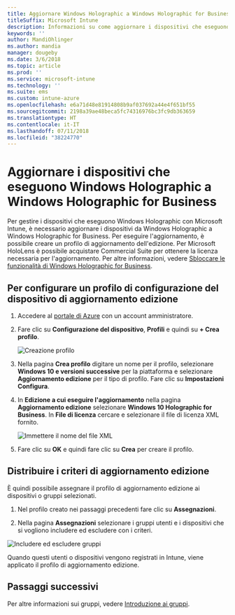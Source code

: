 ```yaml
---
title: Aggiornare Windows Holographic a Windows Holographic for Business
titleSuffix: Microsoft Intune
description: Informazioni su come aggiornare i dispositivi che eseguono Windows Holographic a Windows Holographic for Business
keywords: ''
author: MandiOhlinger
ms.author: mandia
manager: dougeby
ms.date: 3/6/2018
ms.topic: article
ms.prod: ''
ms.service: microsoft-intune
ms.technology: ''
ms.suite: ems
ms.custom: intune-azure
ms.openlocfilehash: e6a71d48e81914808b9af037692a44e4f651bf55
ms.sourcegitcommit: 2198a39ae48beca5fc74316976bc3fc9db363659
ms.translationtype: HT
ms.contentlocale: it-IT
ms.lasthandoff: 07/11/2018
ms.locfileid: "38224770"
---
```

# <a name="upgrade-devices-running-windows-holographic-to-windows-holographic-for-business"></a>Aggiornare i dispositivi che eseguono Windows Holographic a Windows Holographic for Business


Per gestire i dispositivi che eseguono Windows Holographic con Microsoft Intune, è necessario aggiornare i dispositivi da Windows Holographic a Windows Holographic for Business. Per eseguire l'aggiornamento, è possibile creare un profilo di aggiornamento dell'edizione. Per Microsoft HoloLens è possibile acquistare Commercial Suite per ottenere la licenza necessaria per l'aggiornamento. Per altre informazioni, vedere [Sbloccare le funzionalità di Windows Holographic for Business](https://docs.microsoft.com/hololens/hololens-upgrade-enterprise).

## <a name="to-set-up-an-edition-upgrade-device-configuration-profile"></a>Per configurare un profilo di configurazione del dispositivo di aggiornamento edizione

1. Accedere al [portale di Azure](https://portal.azure.com) con un account amministratore.


2.  Fare clic su **Configurazione del dispositivo**, **Profili** e quindi su **+ Crea profilo**.

    ![Creazione profilo](media/Holographic-create-profile.png)

3.  Nella pagina **Crea profilo** digitare un nome per il profilo, selezionare **Windows 10 e versioni successive** per la piattaforma e selezionare **Aggiornamento edizione** per il tipo di profilo. Fare clic su **Impostazioni Configura**.

5. In **Edizione a cui eseguire l'aggiornamento** nella pagina **Aggiornamento edizione** selezionare **Windows 10 Holographic for Business**. In **File di licenza** cercare e selezionare il file di licenza XML fornito.

    ![Immettere il nome del file XML](media/Holographic-edition-upgrade.png)
 
5.  Fare clic su **OK** e quindi fare clic su **Crea** per creare il profilo.


## <a name="deploy-the-edition-upgrade-policy"></a>Distribuire i criteri di aggiornamento edizione

È quindi possibile assegnare il profilo di aggiornamento edizione ai dispositivi o gruppi selezionati.

1. Nel profilo creato nei passaggi precedenti fare clic su **Assegnazioni**.

2. Nella pagina **Assegnazioni** selezionare i gruppi utenti e i dispositivi che si vogliono includere ed escludere con i criteri.

![Includere ed escludere gruppi](media/Holographic-groups.PNG)

Quando questi utenti o dispositivi vengono registrati in Intune, viene applicato il profilo di aggiornamento edizione. 

## <a name="next-steps"></a>Passaggi successivi

Per altre informazioni sui gruppi, vedere [Introduzione ai gruppi](get-started-groups.md).


